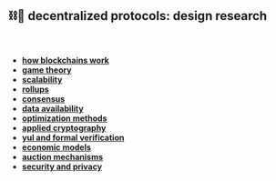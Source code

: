 ## ⛓🧱 decentralized protocols: design research

<br>

* **[how blockchains work](blockchains)**
* **[game theory](game_theory)**
* **[scalability](scalability)**
* **[rollups](rollups)**
* **[consensus](consensus_protocols)**
* **[data availability](data_availability)**
* **[optimization methods](optimization)**
* **[applied cryptography](cryptography)**
* **[yul and formal verification](yul)**
* **[economic models](economic_models)**
* **[auction mechanisms](auction_mechanisms)**
* **[security and privacy](security_and_privacy.md)**

